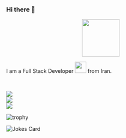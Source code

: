 ### Hi there 👋

<div id="header" align="center">
  <img src="https://media.giphy.com/media/M9gbBd9nbDrOTu1Mqx/giphy.gif" width="100"/>
</div>

I am a Full Stack Developer <img src="https://media.giphy.com/media/WUlplcMpOCEmTGBtBW/giphy.gif" width="30"> from Iran. 

<br>

![](https://github-readme-stats.vercel.app/api?username=amir-hossin-pr&theme=dark&hide_border=false&include_all_commits=true&count_private=true)<br/>
![](https://github-readme-streak-stats.herokuapp.com/?user=amir-hossin-pr&theme=dark&hide_border=false)<br/>
![](https://github-readme-stats.vercel.app/api/top-langs/?username=amir-hossin-pr&theme=dark&hide_border=false&include_all_commits=true&count_private=true&layout=compact)


![trophy](https://github-profile-trophy.vercel.app/?username=amir-hossin-pr)

![Jokes Card](https://readme-jokes.vercel.app/api)
